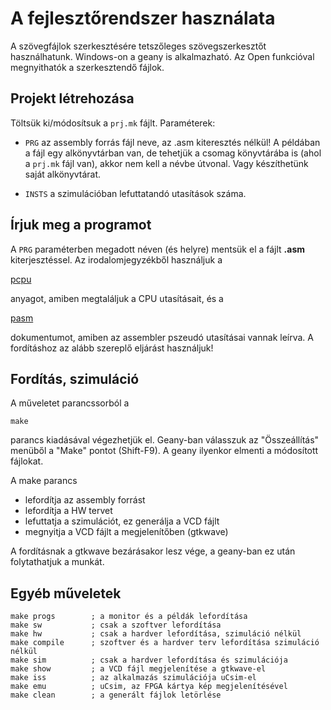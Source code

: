 # A fejlesztőrendszer használata

A szövegfájlok szerkesztésére tetszőleges szövegszerkesztőt
használhatunk. Windows-on a geany is alkalmazható. Az Open funkcióval
megnyithatók a szerkesztendő fájlok.


## Projekt létrehozása


Töltsük ki/módosítsuk a `prj.mk` fájlt. Paraméterek:

- `PRG` az assembly forrás fájl neve, az .asm kiteresztés nélkül! A
  példában a fájl egy alkönyvtárban van, de tehetjük a csomag
  könyvtárába is (ahol a `prj.mk` fájl van), akkor nem kell a névbe
  útvonal. Vagy készíthetünk saját alkönyvtárat.

- `INSTS` a szimulációban lefuttatandó utasítások száma.


## Írjuk meg a programot

A `PRG` paraméterben megadott néven (és helyre) mentsük el a fájlt
**.asm** kiterjesztéssel. Az irodalomjegyzékből használjuk a

[pcpu](https://danieldrotos.github.io/p12dev/p2223.html)

anyagot, amiben megtaláljuk a CPU utasításait, és a

[pasm](https://danieldrotos.github.io/p12dev/asm.html)

dokumentumot, amiben az assembler pszeudó utasításai vannak leírva. A
fordításhoz az alább szereplő eljárást használjuk!


## Fordítás, szimuláció

A műveletet parancssorból a

```
make
```

parancs kiadásával végezhetjük el. Geany-ban válasszuk az
"Összeállítás" menüből a "Make" pontot (Shift-F9). A geany ilyenkor
elmenti a módosított fájlokat.

A make parancs

- lefordítja az assembly forrást
- lefordítja a HW tervet
- lefuttatja a szimulációt, ez generálja a VCD fájlt
- megnyitja a VCD fájlt a megjelenítőben (gtkwave)

A fordításnak a gtkwave bezárásakor lesz vége, a geany-ban ez után
folytathatjuk a munkát.


## Egyéb műveletek

```
make progs        ; a monitor és a példák lefordítása
make sw           ; csak a szoftver lefordítása
make hw           ; csak a hardver lefordítása, szimuláció nélkül
make compile      ; szoftver és a hardver terv lefordítása szimuláció nélkül
make sim          ; csak a hardver lefordítása és szimulációja
make show         ; a VCD fájl megjelenítése a gtkwave-el
make iss          ; az alkalmazás szimulációja uCsim-el
make emu          ; uCsim, az FPGA kártya kép megjelenítésével
make clean        ; a generált fájlok letörlése
```
